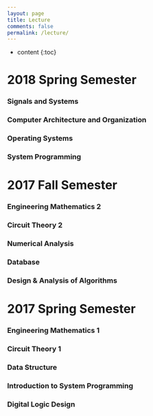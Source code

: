 ```yaml
---
layout: page
title: Lecture
comments: false
permalink: /lecture/
---
```


* content
{:toc}
# 2018 Spring Semester

### Signals and Systems

### Computer Architecture and Organization

### Operating Systems

### System Programming

# 2017 Fall Semester

### Engineering Mathematics 2

### Circuit Theory 2

### Numerical Analysis

### Database

### Design & Analysis of Algorithms


# 2017 Spring Semester

### Engineering Mathematics 1

### Circuit Theory 1

### Data Structure

### Introduction to System Programming

### Digital Logic Design
